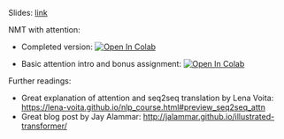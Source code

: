 Slides:
[link](https://github.com/girafe-ai/natural-language-processing/blob/22f_msai/week04_attention/lect04_Attention_and_self_attention.pdf)

NMT with attention:
* Completed version:
[![Open In Colab](https://colab.research.google.com/assets/colab-badge.svg)](https://colab.research.google.com/github/girafe-ai/natural-language-processing/blob/22f_msai/week04_attention/practice1_04_seq2seq_nmt__with_attention.ipynb)

* Basic attention intro and bonus assignment:
[![Open In Colab](https://colab.research.google.com/assets/colab-badge.svg)](https://colab.research.google.com/github/girafe-ai/natural-language-processing/blob/22f_msai/week04_attention/practice1_04_extra_attention_basics_and_tensorboard.ipynb)


Further readings:

* Great explanation of attention and seq2seq translation by Lena Voita: https://lena-voita.github.io/nlp_course.html#preview_seq2seq_attn
* Great blog post by Jay Alammar: http://jalammar.github.io/illustrated-transformer/
